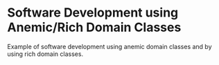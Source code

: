 # Software Development using Anemic/Rich Domain Classes
Example of software development using anemic domain classes and by using rich domain classes.
